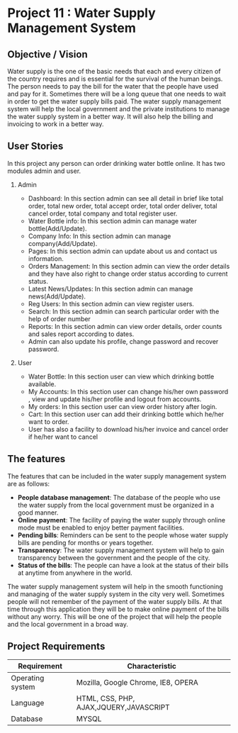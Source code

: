 # Project 11 : Water Supply Management System

## Objective / Vision

Water supply is the one of the basic needs that each and every citizen of the country requires and is essential for the survival of the human beings. The person needs to pay the bill for the water that the people have used and pay for it. Sometimes there will be a long queue that one needs to wait in order to get the water supply bills paid. The water supply management system will help the local government and the private institutions to manage the water supply system in a better way. It will also help the billing and invoicing to work in a better way.

## User Stories

In this project any person can order drinking water bottle online. It has two modules admin and user.
1. Admin
    * Dashboard: In this section admin can see all detail in brief like total order, total new order, total accept order, total order deliver, total cancel order, total company and total register user.
    * Water Bottle info: In this section admin can manage water bottle(Add/Update).
    * Company Info: In this section admin can manage company(Add/Update).
    * Pages: In this section admin can update about us and contact us information.
    * Orders Management: In this section admin can view the order details and they have also right to change order status according to current status.
    * Latest News/Updates: In this section admin can manage news(Add/Update).
    * Reg Users: In this section admin can view register users.
    * Search: In this section admin can search particular order with the help of order number
    * Reports: In this section admin can view order details, order counts and sales report according to dates.
    * Admin can also update his profile, change password and recover password.

2. User 
    * Water Bottle: In this section user can view which drinking bottle available.
    * My Accounts: In this section user can change his/her own password , view and update his/her profile and logout from accounts.
    * My orders: In this section user can view order history after login.
    * Cart: In this section user  can add their drinking bottle which he/her want to order.
    * User has also a facility to download his/her invoice and cancel order if he/her want to cancel

## The features

The features that can be included in the water supply management system are as follows:
<ul>
<li><strong>People database management</strong>: The database of the people who use the water supply from the local government must be organized in a good manner.</li>
<li><strong>Online payment</strong>: The facility of paying the water supply through online mode must be enabled to enjoy better payment facilities.</li>
<li><strong>Pending bills</strong>: Reminders can be sent to the people whose water supply bills are pending for months or years together.</li>
<li><strong>Transparency</strong>: The water supply management system will help to gain transparency between the government and the people of the city.</li>
<li><strong>Status of the bills</strong>: The people can have a look at the status of their bills at anytime from anywhere in the world.</li>
</ul>

The water supply management system will help in the smooth functioning and managing of the water supply system in the city very well. Sometimes people will not remember of the payment of the water supply bills. At that time through this application they will be to make online payment of the bills without any worry. This will be one of the project that will help the people and the local government in a broad way.

## Project Requirements

| Requirement | Characteristic |
|-------| ----- | 
| Operating system | Mozilla, Google Chrome, IE8, OPERA | 
| Language | HTML, CSS, PHP, AJAX,JQUERY,JAVASCRIPT | 
| Database | MYSQL | 

